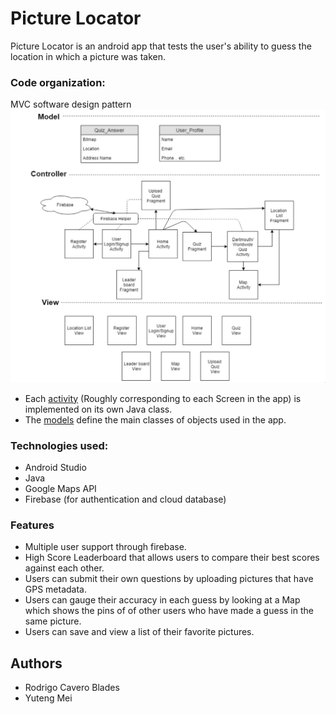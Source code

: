 # Picture Locator
Picture Locator is an android app that tests the user's ability to guess the location in which a picture was taken. 

### Code organization:
 MVC software design pattern
 ![MVC model](./MVC.png)

- Each [activity](Picture_Locator/app/src/main/java/com/example/picture_locator) (Roughly corresponding to each Screen in the app) is implemented on its own Java class.
- The [models](Picture_Locator/app/src/main/java/com/example/picture_locator/models) define the main classes of objects used in the app.

### Technologies used:
- Android Studio
- Java
- Google Maps API
- Firebase (for authentication and cloud database)

### Features
- Multiple user support through firebase.
- High Score Leaderboard that allows users to compare their best scores against each other.
- Users can submit their own questions by uploading pictures that have GPS metadata.
- Users can gauge their accuracy in each guess by looking at a Map which shows the pins of of other users who have made a guess in the same picture.
- Users can save and view a list of their favorite pictures.

## Authors
- Rodrigo Cavero Blades
- Yuteng Mei
